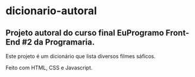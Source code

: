 # dicionario-autoral
## Projeto autoral do curso final EuProgramo Front-End #2 da Programaria.

Este projeto é um dicionário que lista diversos filmes sáficos.

Feito com HTML, CSS e Javascript.
